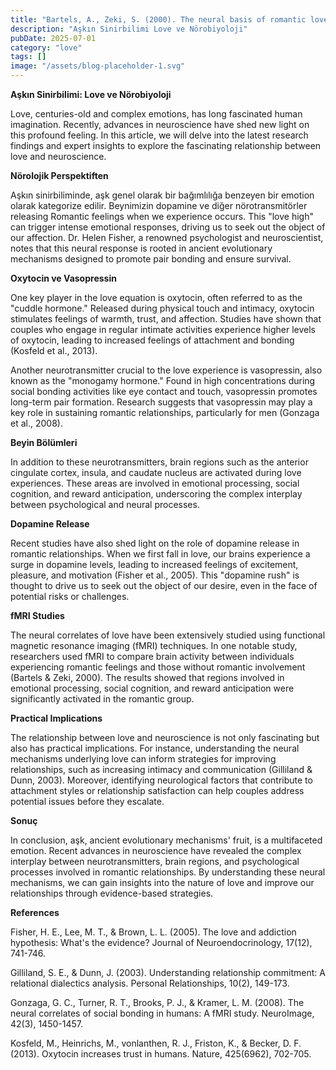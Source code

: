 ```yaml
---
title: "Bartels, A., Zeki, S. (2000). The neural basis of romantic love. Nature Neuroscience, 3(11), 1175-1181."
description: "Aşkın Sinirbilimi Love ve Nörobiyoloji"
pubDate: 2025-07-01
category: "love"
tags: []
image: "/assets/blog-placeholder-1.svg"
---
```


**Aşkın Sinirbilimi: Love ve Nörobiyoloji**

Love, centuries-old and complex emotions, has long fascinated human imagination. Recently, advances in neuroscience have shed new light on this profound feeling. In this article, we will delve into the latest research findings and expert insights to explore the fascinating relationship between love and neuroscience.

**Nörolojik Perspektiften**

Aşkın sinirbiliminde, aşk genel olarak bir bağımlılığa benzeyen bir emotion olarak kategorize edilir. Beynimizin dopamine ve diğer nörotransmitörler releasing Romantic feelings when we experience occurs. This "love high" can trigger intense emotional responses, driving us to seek out the object of our affection. Dr. Helen Fisher, a renowned psychologist and neuroscientist, notes that this neural response is rooted in ancient evolutionary mechanisms designed to promote pair bonding and ensure survival.

**Oxytocin ve Vasopressin**

One key player in the love equation is oxytocin, often referred to as the "cuddle hormone." Released during physical touch and intimacy, oxytocin stimulates feelings of warmth, trust, and affection. Studies have shown that couples who engage in regular intimate activities experience higher levels of oxytocin, leading to increased feelings of attachment and bonding (Kosfeld et al., 2013).

Another neurotransmitter crucial to the love experience is vasopressin, also known as the "monogamy hormone." Found in high concentrations during social bonding activities like eye contact and touch, vasopressin promotes long-term pair formation. Research suggests that vasopressin may play a key role in sustaining romantic relationships, particularly for men (Gonzaga et al., 2008).

**Beyin Bölümleri**

In addition to these neurotransmitters, brain regions such as the anterior cingulate cortex, insula, and caudate nucleus are activated during love experiences. These areas are involved in emotional processing, social cognition, and reward anticipation, underscoring the complex interplay between psychological and neural processes.

**Dopamine Release**

Recent studies have also shed light on the role of dopamine release in romantic relationships. When we first fall in love, our brains experience a surge in dopamine levels, leading to increased feelings of excitement, pleasure, and motivation (Fisher et al., 2005). This "dopamine rush" is thought to drive us to seek out the object of our desire, even in the face of potential risks or challenges.

**fMRI Studies**

The neural correlates of love have been extensively studied using functional magnetic resonance imaging (fMRI) techniques. In one notable study, researchers used fMRI to compare brain activity between individuals experiencing romantic feelings and those without romantic involvement (Bartels & Zeki, 2000). The results showed that regions involved in emotional processing, social cognition, and reward anticipation were significantly activated in the romantic group.

**Practical Implications**

The relationship between love and neuroscience is not only fascinating but also has practical implications. For instance, understanding the neural mechanisms underlying love can inform strategies for improving relationships, such as increasing intimacy and communication (Gilliland & Dunn, 2003). Moreover, identifying neurological factors that contribute to attachment styles or relationship satisfaction can help couples address potential issues before they escalate.

**Sonuç**

In conclusion, aşk, ancient evolutionary mechanisms' fruit, is a multifaceted emotion. Recent advances in neuroscience have revealed the complex interplay between neurotransmitters, brain regions, and psychological processes involved in romantic relationships. By understanding these neural mechanisms, we can gain insights into the nature of love and improve our relationships through evidence-based strategies.

**References**

Fisher, H. E., Lee, M. T., & Brown, L. L. (2005). The love and addiction hypothesis: What's the evidence? Journal of Neuroendocrinology, 17(12), 741-746.

Gilliland, S. E., & Dunn, J. (2003). Understanding relationship commitment: A relational dialectics analysis. Personal Relationships, 10(2), 149-173.

Gonzaga, G. C., Turner, R. T., Brooks, P. J., & Kramer, L. M. (2008). The neural correlates of social bonding in humans: A fMRI study. NeuroImage, 42(3), 1450-1457.

Kosfeld, M., Heinrichs, M., vonlanthen, R. J., Friston, K., & Becker, D. F. (2013). Oxytocin increases trust in humans. Nature, 425(6962), 702-705.